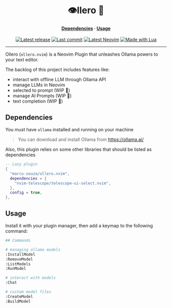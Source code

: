 <h1 align="center">👁️llero 🦙</h1>
<div>
  <h4 align="center">
    <a href="#dependencies">Dependencies</a> ·
    <a href="#usage">Usage</a>
  </h4>
</div>
<div align="center">
  <a href="https://github.com/marco-souza/ollero.nvim/releases/latest"
    ><img
      alt="Latest release"
      src="https://img.shields.io/github/v/release/marco-souza/ollero.nvim?style=for-the-badge&logo=starship&logoColor=D9E0EE&labelColor=302D41&&color=d9b3ff&include_prerelease&sort=semver"
  /></a>
  <a href="https://github.com/marco-souza/ollero.nvim/pulse"
    ><img
      alt="Last commit"
      src="https://img.shields.io/github/last-commit/marco-souza/ollero.nvim?style=for-the-badge&logo=github&logoColor=D9E0EE&labelColor=302D41&color=9fdf9f"
  /></a>
  <a href="https://github.com/neovim/neovim/releases/latest"
    ><img
      alt="Latest Neovim"
      src="https://img.shields.io/github/v/release/neovim/neovim?style=for-the-badge&logo=neovim&logoColor=D9E0EE&label=Neovim&labelColor=302D41&color=99d6ff&sort=semver"
  /></a>
  <a href="http://www.lua.org/"
    ><img
      alt="Made with Lua"
      src="https://img.shields.io/badge/Built%20with%20Lua-grey?style=for-the-badge&logo=lua&logoColor=D9E0EE&label=Lua&labelColor=302D41&color=b3b3ff"
  /></a>
  <!-- <a href="https://www.buymeacoffee.com/marco-souza" -->
  <!--   ><img -->
  <!--     alt="Buy me a coffee" -->
  <!--     src="https://img.shields.io/badge/Buy%20me%20a%20coffee-grey?style=for-the-badge&logo=buymeacoffee&logoColor=D9E0EE&label=Sponsor&labelColor=302D41&color=ffff99" -->
  <!-- /></a> -->
</div>
<hr />

Ollero (`ollero.nvim`) is a Neovim Plugin that unleashes Ollama powers to your
text editor.

The backlog of this project includes features like:

- interact with offline LLM through Ollama API
- manage LLMs in Neovim
- selected to prompt (WIP 🚧)
- manage AI Prompts (WIP 🚧)
- text completion (WIP 🚧)

## Dependencies

You must have `ollama` installed and running on your machine

> You can download and install Ollama from https://ollama.ai/

Also, this plugin relies on some other libraries that should be listed as
dependencies

```lua
-- Lazy plugin
{
  "marco-souza/ollero.nvim",
  dependencies = {
    "nvim-telescope/telescope-ui-select.nvim",
  },
  config = true,
},
```

## Usage

Install it with your plugin manager, then add a keymap to the following command:

```sh
## Commands

# managing ollama models
:InstallModel
:RemoveModel
:ListModels
:RunModel

# interact with models
:Chat

# custom model files
:CreateModel
:BuildModel
```
